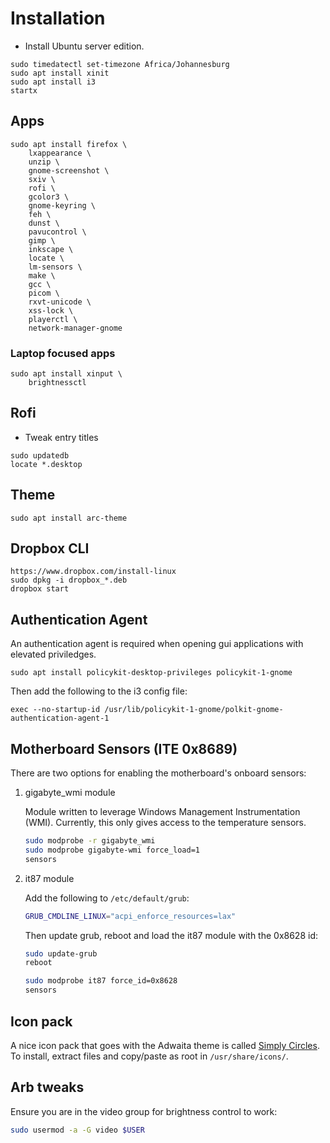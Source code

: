 # Installation

- Install Ubuntu server edition.

```
sudo timedatectl set-timezone Africa/Johannesburg
sudo apt install xinit
sudo apt install i3
startx
```

## Apps

```
sudo apt install firefox \
    lxappearance \
    unzip \
    gnome-screenshot \
    sxiv \
    rofi \
    gcolor3 \
    gnome-keyring \
    feh \
    dunst \
    pavucontrol \
    gimp \
    inkscape \
    locate \
    lm-sensors \
    make \
    gcc \
    picom \
    rxvt-unicode \
    xss-lock \
    playerctl \
    network-manager-gnome
```

### Laptop focused apps

```
sudo apt install xinput \
    brightnessctl
```

## Rofi

- Tweak entry titles

```
sudo updatedb
locate *.desktop
```

## Theme

```
sudo apt install arc-theme
```

## Dropbox CLI

```
https://www.dropbox.com/install-linux
sudo dpkg -i dropbox_*.deb
dropbox start
```

## Authentication Agent

An authentication agent is required when opening gui applications with elevated priviledges.

```
sudo apt install policykit-desktop-privileges policykit-1-gnome
```

Then add the following to the i3 config file:

```
exec --no-startup-id /usr/lib/policykit-1-gnome/polkit-gnome-authentication-agent-1
```

## Motherboard Sensors (ITE 0x8689)

There are two options for enabling the motherboard's onboard sensors:

1. gigabyte_wmi module

    Module written to leverage Windows Management Instrumentation (WMI).
    Currently, this only gives access to the temperature sensors.

    ```bash
    sudo modprobe -r gigabyte_wmi
    sudo modprobe gigabyte-wmi force_load=1
    sensors
    ```

2. it87 module

    Add the following to `/etc/default/grub`:

    ```bash
    GRUB_CMDLINE_LINUX="acpi_enforce_resources=lax"
    ```

    Then update grub, reboot and load the it87 module with the 0x8628 id:

    ```bash
    sudo update-grub
    reboot
    ```

    ```bash
    sudo modprobe it87 force_id=0x8628
    sensors
    ```

## Icon pack

A nice icon pack that goes with the Adwaita theme is called [Simply Circles](https://github.com/ju1464/Simply_Circles_Icons). To install, extract files and copy/paste as root in `/usr/share/icons/`.


## Arb tweaks

Ensure you are in the video group for brightness control to work:

```bash
sudo usermod -a -G video $USER
```
